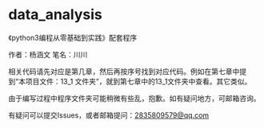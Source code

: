 # data_analysis
《python3编程从零基础到实践》配套程序

作者：杨涵文   笔名：川川

相关代码请先对应是第几章，然后再按序号找到对应代码。例如在第七章中提到“本项目文件：13_1 文件夹”，就到第七章中的13_1文件夹中查看。其它类似。


由于编写过程中程序文件夹可能稍微有些乱，抱歉。如有疑问地方，可邮箱咨询。

有疑问可以提交Issues，或者邮箱提问：2835809579@qq.com
